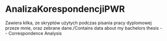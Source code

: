# AnalizaKorespondencjiPWR
Zawiera kilka, ze skryptów użytych podczas pisania pracy dyplomowej przeze mnie, oraz zebrane dane./Contains data about my bachelors thesis -- Correspondence Analysis
